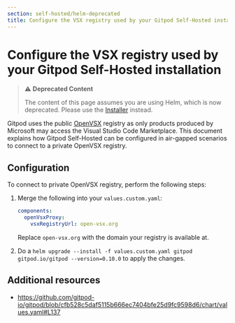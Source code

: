 ```yaml
---
section: self-hosted/helm-deprecated
title: Configure the VSX registry used by your Gitpod Self-Hosted installation
---
```


<script context="module">
  export const prerender = true;
</script>

# Configure the VSX registry used by your Gitpod Self-Hosted installation

> ⚠️ **Deprecated Content**
>
> The content of this page assumes you are using Helm, which is now deprecated. Please use the [Installer](../../latest) instead.

Gitpod uses the public [OpenVSX](https://open-vsx.org) registry as only products produced by Microsoft may access the Visual Studio Code Marketplace. This document explains how Gitpod Self-Hosted can be configured in air-gapped scenarios to connect to a private OpenVSX registry.

## Configuration

To connect to private OpenVSX registry, perform the following steps:

1.  Merge the following into your `values.custom.yaml`:

    ```yaml
    components:
      openVsxProxy:
        vsxRegistryUrl: open-vsx.org
    ```

    Replace `open-vsx.org` with the domain your registry is available at.

2.  Do a `helm upgrade --install -f values.custom.yaml gitpod gitpod.io/gitpod --version=0.10.0` to apply the changes.

## Additional resources

- https://github.com/gitpod-io/gitpod/blob/cfb528c5daf5115b666ec7404bfe25d9fc9598d6/chart/values.yaml#L137
